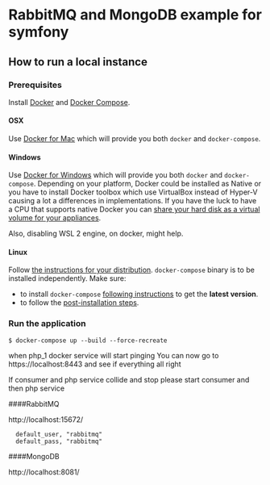 RabbitMQ and MongoDB example for symfony 
=================

How to run a local instance
---------------------------

### Prerequisites

Install [Docker](https://www.docker.com/) and [Docker Compose](https://docs.docker.com/compose/install).

#### OSX

Use [Docker for Mac](https://www.docker.com/docker-mac) which will provide you both `docker` and `docker-compose`.

#### Windows

Use [Docker for Windows](https://www.docker.com/docker-windows) which will provide you both `docker` and `docker-compose`.
Depending on your platform, Docker could be installed as Native or you have to install Docker toolbox which use VirtualBox instead of Hyper-V causing a lot a differences in implementations.
If you have the luck to have a CPU that supports native Docker you can [share your hard disk as a virtual volume for your appliances](https://blogs.msdn.microsoft.com/stevelasker/2016/06/14/configuring-docker-for-windows-volumes/).
 
Also, disabling WSL 2 engine, on docker, might help.
 
#### Linux

Follow [the instructions for your distribution](https://docs.docker.com/install/). `docker-compose` binary is to be installed independently.
Make sure:
- to install `docker-compose` [following instructions](https://docs.docker.com/compose/install/) to get the **latest version**.
- to follow the [post-installation steps](https://docs.docker.com/install/linux/linux-postinstall/).

### Run the application


    $ docker-compose up --build --force-recreate


when php_1 docker service will start pinging 
You can now go to https://localhost:8443 and see if everything all right

If consumer and php service collide and stop please start consumer and 
then php service  

####RabbitMQ

http://localhost:15672/

      default_user, "rabbitmq"
      default_pass, "rabbitmq"
      
####MongoDB

http://localhost:8081/
